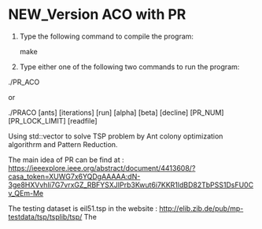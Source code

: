 # NEW_Version ACO with PR
1. Type the following command to compile the program:

   make

2. Type either one of the following two commands to run the program:

  ./PR_ACO

  or
  
  ./PRACO [ants] [iterations] [run] [alpha] [beta] [decline] [PR_NUM] [PR_LOCK_LIMIT] [readfile] 


Using std::vector to solve TSP problem  by Ant colony optimization algorithrm and Pattern Reduction.

The main idea of PR can be find at : https://ieeexplore.ieee.org/abstract/document/4413608/?casa_token=XUWG7x6YQDgAAAAA:dN-3ge8HXVvhIi7G7vrxGZ_RBFYSXJIPrb3Kwut6i7KKR1ldBD82TbPSS1DsFU0Cv_QEm-Me

The testing dataset is eil51.tsp in the website : http://elib.zib.de/pub/mp-testdata/tsp/tsplib/tsp/
The
